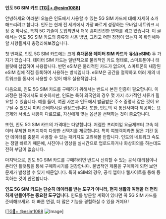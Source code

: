 **인도 5G SIM 카드 [[TG💪+ @esim1088](https://t.me/s/esim1088)]**

안녕하세요 여러분! 오늘은 인도에서 사용할 수 있는 5G SIM 카드에 대해 자세히 소개해드리려고 합니다. 인도는 현재 전 세계에서 가장 빠르게 성장하는 모바일 네트워크 시장 중 하나로, 특히 5G 기술이 도입되면서 더욱 흥미진진한 변화를 겪고 있습니다. 이 글에서는 인도 5G SIM 카드의 종류와 사용 방법, 그리고 어떤 장점이 있는지 꼭 확인해야 할 사항들까지 총정리해보겠습니다.

첫 번째로, 인도 5G SIM 카드에는 크게 **휴대폰용 데이터 SIM 카드**와 **유심(eSIM)** 두 가지가 있습니다. 데이터 SIM 카드는 일반적으로 물리적인 카드 형태로, 스마트폰이나 태블릿에 삽입하여 사용합니다. 반면 eSIM은 물리적인 카드가 없으며, 스마트폰의 내장된 eSIM 칩에 직접 등록하여 사용하는 방식입니다. eSIM은 공간을 절약하고 여러 개의 네트워크를 동시에 사용할 수 있어 매우 실용적입니다.

다음으로, 인도 5G SIM 카드를 구매하기 위해서는 반드시 본인 인증이 필요합니다. 이 과정은 한국에서도 비슷하지만, 인도는 특히 외국인의 경우 몇 가지 추가적인 서류가 필요할 수 있습니다. 예를 들어, 여권 사본과 인도에서 발급받은 주소 증명서 같은 것이 요구될 수 있으니 미리 준비하시길 권장드립니다. 또한, 인도의 각 통신사마다 제공하는 요금제와 서비스 내용이 다르므로, 자신에게 맞는 옵션을 선택하는 것이 중요합니다.

또한, 인도 5G SIM 카드의 가격대는 다양합니다. 저렴한 프리미엄 요금제부터 고속 데이터 무제한 패키지까지 다양한 선택지를 제공합니다. 특히 여행객이라면 짧은 기간 동안 데이터를 충분히 사용할 수 있는 패키지도 고려해볼 만합니다. 인도의 네트워크 속도는 정말 빠르기 때문에, 사진이나 영상을 실시간으로 업로드하거나 화상회의를 하는데도 전혀 부담이 없습니다.

마지막으로, 인도 5G SIM 카드를 구매하려면 반드시 신뢰할 수 있는 공식 대리점이나 온라인 플랫폼을 통해 구매하시기를 권장합니다. 불법적인 제품을 구매하게 되면 보안 문제가 발생할 수 있기 때문입니다. 특히 eSIM의 경우, 공식 앱이나 웹사이트를 통해 등록하는 것이 안전합니다.

**인도 5G SIM 카드는 단순히 데이터를 받는 도구가 아니라, 현지 생활과 여행을 더 편리하게 만들어주는 중요한 도구입니다.** 인도를 방문할 계획이 있다면 꼭 5G SIM 카드를 준비해보세요. 더 빠른 연결, 더 많은 기능을 경험하실 수 있을 거예요!

[[TG💪+ @esim1088](https://t.me/s/esim1088) ![Image](https://i.postimg.cc/Y0z9fWf4/image.png)]